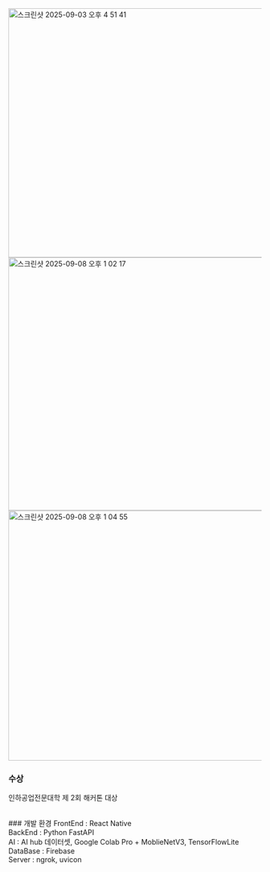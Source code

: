<img width="885" height="495" alt="스크린샷 2025-09-03 오후 4 51 41" src="https://github.com/user-attachments/assets/6e71a871-88c5-4186-9ef1-37766dfd1a8a" />
<img width="899" height="503" alt="스크린샷 2025-09-08 오후 1 02 17" src="https://github.com/user-attachments/assets/fef5422d-865a-4d6d-9130-7d2e6c1b0c29" />

<img width="897" height="497" alt="스크린샷 2025-09-08 오후 1 04 55" src="https://github.com/user-attachments/assets/bd174ab0-918a-4be5-a9fd-50f928831715" />


### 수상
인하공업전문대학 제 2회 해커톤 대상

<br>
### 개발 환경
FrontEnd : React Native <br>
BackEnd : Python FastAPI <br>
AI : AI hub 데이터셋, Google Colab Pro + MoblieNetV3, TensorFlowLite <br>
DataBase : Firebase <br>
Server : ngrok, uvicon <br>
